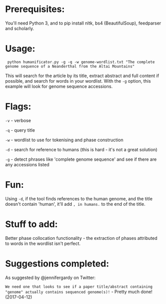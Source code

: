 # Prerequisites:

You'll need Python 3, and to pip install nltk, bs4 (BeautifulSoup), feedparser and scholarly.

# Usage:

``` python humanificator.py -g -q -w genome-wordlist.txt "The complete genome sequence of a Neanderthal from the Altai Mountains"```

This will search for the article by its title, extract abstract and full content if possible, and search for words in your wordlist. With the ```-g``` option, this example will look for genome sequence accessions.

# Flags:

```-v``` - verbose

```-q``` - query title

```-w``` - wordlist to use for tokenising and phase construction

```-d``` - search for reference to humans (this is hard - it's not a great solution)

```-g``` - detect phrases like 'complete genome sequence' and see if there are any accessions listed

# Fun:

Using ```-d```, if the tool finds references to the human genome, and the title doesn't contain 'human', it'll add ```, in humans.``` to the end of the title.

# Stuff to add:

Better phase collocation functionality - the extraction of phases attributed to words in the wordlist isn't perfect.

# Suggestions completed:

As suggested by @jennifergardy on Twitter:

```We need one that looks to see if a paper title/abstract containing "genome" actually contains sequenced genome(s)!``` - Pretty much done! (2017-04-12)
